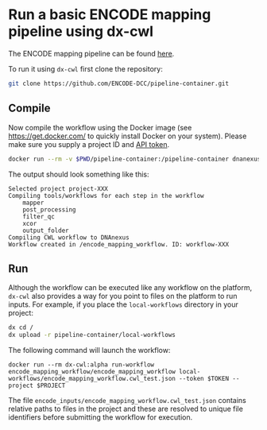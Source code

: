 # Run a basic ENCODE mapping pipeline using dx-cwl

The ENCODE mapping pipeline can be found [here](https://github.com/ENCODE-DCC/pipeline-container/tree/master/local-workflows).

To run it using `dx-cwl` first clone the repository:

```bash
git clone https://github.com/ENCODE-DCC/pipeline-container.git
```

## Compile

Now compile the workflow using the Docker image (see https://get.docker.com/ to quickly install Docker on your system). Please make sure you supply a project ID and [API token](https://wiki.dnanexus.com/Command-Line-Client/Login-and-Logout#Authentication-Tokens).

```bash
docker run --rm -v $PWD/pipeline-container:/pipeline-container dnanexus/dx-cwl:alpha compile-workflow /pipeline-container/local-workflows/encode_mapping_workflow.cwl --token $TOKEN --project $PROJECT
```

The output should look something like this:

```
Selected project project-XXX
Compiling tools/workflows for each step in the workflow
    mapper
    post_processing
    filter_qc
    xcor
    output_folder
Compiling CWL workflow to DNAnexus
Workflow created in /encode_mapping_workflow. ID: workflow-XXX
```

## Run

Although the workflow can be executed like any workflow on the platform, `dx-cwl` also provides a way for you point to files on the platform to run inputs.  For example, if you place the `local-workflows` directory in your project:

```bash
dx cd /
dx upload -r pipeline-container/local-workflows
```

The following command will launch the workflow:

```
docker run --rm dx-cwl:alpha run-workflow encode_mapping_workflow/encode_mapping_workflow local-workflows/encode_mapping_workflow.cwl_test.json --token $TOKEN --project $PROJECT
```

The file `encode_inputs/encode_mapping_workflow.cwl_test.json` contains relative paths to files in the project and these are resolved to unique file identifiers before submitting the workflow for execution.
